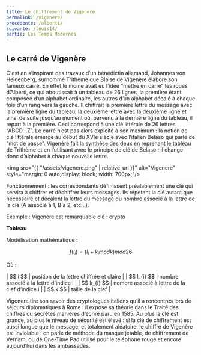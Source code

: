 ```yaml
---
title: Le chiffrement de Vigenère
permalink: /vigenere/
precedente: /alberti/
suivante: /louis14/
partie: Les Temps Modernes
---
```


## Le carré de Vigenère

C'est en s’inspirant des travaux d’un bénédictin allemand, Johannes von Heidenberg, surnommé Trithème que Blaise de Vigenère élabore son fameux carré. En effet le moine avait eu l’idée “mettre en carré” les roues d’Alberti, ce qui aboutissait à un tableau de 26 lignes, la première étant composée d’un alphabet ordinaire, les autres d’un alphabet décalé à chaque fois d’un rang vers la gauche. Il chiffrait la première lettre du message avec la première ligne du tableau, la deuxième lettre avec la deuxième ligne et ainsi de suite jusqu’au moment où, parvenu à la dernière ligne du tableau, il repart à la première. Ceci correspond à une clé littérale de 26 lettres “ABCD...Z”. Le carré n’est pas alors exploité à son maximum : la notion de clé littérale émerge au début du XVIe siècle avec l’italien Belaso qui parle de “mot de passe”. Vigenère fait la synthèse des deux en reprenant le tableau de Trithème et en l’utilisant avec le principe de clé de Belaso : il change donc d’alphabet à chaque nouvelle lettre.


<img src="{{ "/assets/vigenere.png" | relative_url }}" alt="Vigenere" style="margin: 0 auto;display: block; width: 700px;"/>


Fonctionnement : les correspondants définissent préalablement une clé qui servira à chiffrer et déchiffrer leurs messages. Ils répètent la clé autant que nécessaire et décalent la lettre du message du nombre associé à la lettre de la clé (A associé à 1, B à 2, etc…).

Exemple : Vigenère est remarquable
clé : crypto

**Tableau**

Modélisation mathématique :

$$ f(l_{i}) = (l_{i} + k_{i} mod k) mod 26 $$

Où :

| \$$ i $$ | position de la lettre chiffrée et claire |
| \$$ l_{i} $$ | nombre associé à la lettre d'indice i |
| \$$ k_{i} $$  |  nombre associé à lettre de la clef d’indice i |
| \$$ k $$ | taille de la clef |


Vigenère tire son savoir des cryptologues italiens qu’il a rencontrés lors de séjours diplomatiques à Rome : il expose sa théorie dans le Traité des chiffres ou secrètes manières d’écrire paru en 1585. Au plus la clé est grande, au plus le niveau de sécurité est élevé : si la clé de chiffrement est aussi longue que le message, et totalement aléatoire, le chiffre de Vigenère est inviolable : on parle de méthode du masque jetable, de chiffrement de Vernam, ou de One-Time Pad utilisé pour le téléphone rouge et encore aujourd’hui dans les ambassades.
